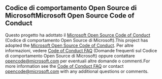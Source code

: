 ## <a name="microsoft-open-source-code-of-conduct"></a><span data-ttu-id="0350b-101">Codice di comportamento Open Source di Microsoft</span><span class="sxs-lookup"><span data-stu-id="0350b-101">Microsoft Open Source Code of Conduct</span></span>
<span data-ttu-id="0350b-102">Questo progetto ha adottato il [Microsoft Open Source Code of Conduct](https://opensource.microsoft.com/codeofconduct/) (Codice di comportamento Open Source di Microsoft).</span><span class="sxs-lookup"><span data-stu-id="0350b-102">This project has adopted the [Microsoft Open Source Code of Conduct](https://opensource.microsoft.com/codeofconduct/).</span></span>
<span data-ttu-id="0350b-103">Per altre informazioni, vedere [Code of Conduct FAQ](https://opensource.microsoft.com/codeofconduct/faq/) (Domande frequenti sul Codice di comportamento Open Source di Microsoft) oppure contattare [opencode@microsoft.com](mailto:opencode@microsoft.com) per eventuali altre domande o commenti.</span><span class="sxs-lookup"><span data-stu-id="0350b-103">For more information see the [Code of Conduct FAQ](https://opensource.microsoft.com/codeofconduct/faq/) or contact [opencode@microsoft.com](mailto:opencode@microsoft.com) with any additional questions or comments.</span></span>